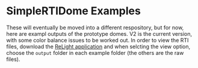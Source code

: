 # SimpleRTIDome Examples

These will eventually be moved into a different respository, but for now, here are exampl outputs of the prototype domes. V2 is the current version, with some color balance issues to be worked out. In order to view the RTI files, download the [ReLight application](https://vcg.isti.cnr.it/relight/) and when selcting the view option, choose the `output` folder in each example folder (the others are the raw files).

